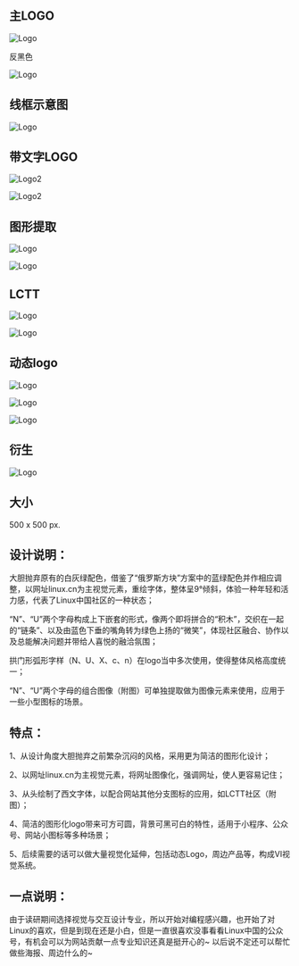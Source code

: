 ## 主LOGO

![Logo](LOGO_01.png)

反黑色

![Logo](LOGO_02.png)

## 线框示意图

![Logo](00.png)

## 带文字LOGO

![Logo2](LOGO_03.png)

![Logo2](LOGO_04.png)

## 图形提取

![Logo](LOGO_05.png)

![Logo](LOGO_06.png)

## LCTT

![Logo](LOGO_07.png)

![Logo](LOGO_08.png)

## 动态logo

![Logo](00.gif)

![Logo](01.gif)

![Logo](02.gif)

## 衍生

![Logo](LOGO_other.png)

## 大小

500 x 500 px.

## 设计说明：

大胆抛弃原有的白灰绿配色，借鉴了“俄罗斯方块”方案中的蓝绿配色并作相应调整，以网址linux.cn为主视觉元素，重绘字体，整体呈9°倾斜，体验一种年轻和活力感，代表了Linux中国社区的一种状态；
       
“N”、“U”两个字母构成上下嵌套的形式，像两个即将拼合的“积木”，交织在一起的“链条”、以及由蓝色下垂的嘴角转为绿色上扬的“微笑”，体现社区融合、协作以及总能解决问题并带给人喜悦的融洽氛围；

拱门形弧形字样（N、U、X、c、n）在logo当中多次使用，使得整体风格高度统一；

“N”、“U”两个字母的组合图像（附图）可单独提取做为图像元素来使用，应用于一些小型图标的场景。

## 特点：

1、从设计角度大胆抛弃之前繁杂沉闷的风格，采用更为简洁的图形化设计；

2、以网址linux.cn为主视觉元素，将网址图像化，强调网址，使人更容易记住；

3、从头绘制了西文字体，以配合网站其他分支图标的应用，如LCTT社区（附图）；

4、简洁的图形化logo带来可方可圆，背景可黑可白的特性，适用于小程序、公众号、网站小图标等多种场景；

5、后续需要的话可以做大量视觉化延伸，包括动态Logo，周边产品等，构成VI视觉系统。

## 一点说明：

由于读研期间选择视觉与交互设计专业，所以开始对编程感兴趣，也开始了对Linux的喜欢，但是到现在还是小白，但是一直很喜欢没事看看Linux中国的公众号，有机会可以为网站贡献一点专业知识还真是挺开心的~ 以后说不定还可以帮忙做些海报、周边什么的~
